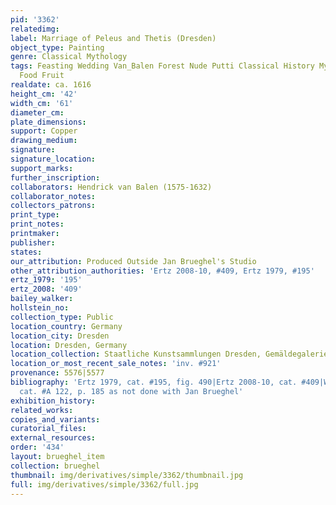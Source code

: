 ```yaml
---
pid: '3362'
relatedimg: 
label: Marriage of Peleus and Thetis (Dresden)
object_type: Painting
genre: Classical Mythology
tags: Feasting Wedding Van_Balen Forest Nude Putti Classical History Mythological
  Food Fruit
realdate: ca. 1616
height_cm: '42'
width_cm: '61'
diameter_cm: 
plate_dimensions: 
support: Copper
drawing_medium: 
signature: 
signature_location: 
support_marks: 
further_inscription: 
collaborators: Hendrick van Balen (1575-1632)
collaborator_notes: 
collectors_patrons: 
print_type: 
print_notes: 
printmaker: 
publisher: 
states: 
our_attribution: Produced Outside Jan Brueghel's Studio
other_attribution_authorities: 'Ertz 2008-10, #409, Ertz 1979, #195'
ertz_1979: '195'
ertz_2008: '409'
bailey_walker: 
hollstein_no: 
collection_type: Public
location_country: Germany
location_city: Dresden
location: Dresden, Germany
location_collection: Staatliche Kunstsammlungen Dresden, Gemäldegalerie Alte Meister
location_or_most_recent_sale_notes: 'inv. #921'
provenance: 5576|5577
bibliography: 'Ertz 1979, cat. #195, fig. 490|Ertz 2008-10, cat. #409|Werche 2004,
  cat. #A 122, p. 185 as not done with Jan Brueghel'
exhibition_history: 
related_works: 
copies_and_variants: 
curatorial_files: 
external_resources: 
order: '434'
layout: brueghel_item
collection: brueghel
thumbnail: img/derivatives/simple/3362/thumbnail.jpg
full: img/derivatives/simple/3362/full.jpg
---
```

